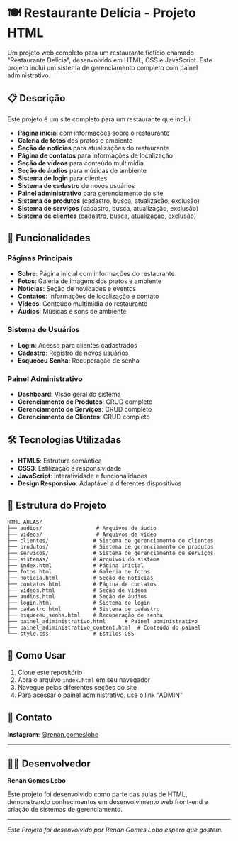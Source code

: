 # 🍽️ Restaurante Delícia - Projeto HTML

Um projeto web completo para um restaurante fictício chamado "Restaurante Delícia", desenvolvido em HTML, CSS e JavaScript. Este projeto inclui um sistema de gerenciamento completo com painel administrativo.

## 📋 Descrição

Este projeto é um site completo para um restaurante que inclui:

- **Página inicial** com informações sobre o restaurante
- **Galeria de fotos** dos pratos e ambiente
- **Seção de notícias** para atualizações do restaurante
- **Página de contatos** para informações de localização
- **Seção de vídeos** para conteúdo multimídia
- **Seção de áudios** para músicas de ambiente
- **Sistema de login** para clientes
- **Sistema de cadastro** de novos usuários
- **Painel administrativo** para gerenciamento do site
- **Sistema de produtos** (cadastro, busca, atualização, exclusão)
- **Sistema de serviços** (cadastro, busca, atualização, exclusão)
- **Sistema de clientes** (cadastro, busca, atualização, exclusão)

## 🚀 Funcionalidades

### Páginas Principais
- **Sobre**: Página inicial com informações do restaurante
- **Fotos**: Galeria de imagens dos pratos e ambiente
- **Notícias**: Seção de novidades e eventos
- **Contatos**: Informações de localização e contato
- **Vídeos**: Conteúdo multimídia do restaurante
- **Áudios**: Músicas e sons de ambiente

### Sistema de Usuários
- **Login**: Acesso para clientes cadastrados
- **Cadastro**: Registro de novos usuários
- **Esqueceu Senha**: Recuperação de senha

### Painel Administrativo
- **Dashboard**: Visão geral do sistema
- **Gerenciamento de Produtos**: CRUD completo
- **Gerenciamento de Serviços**: CRUD completo
- **Gerenciamento de Clientes**: CRUD completo

## 🛠️ Tecnologias Utilizadas

- **HTML5**: Estrutura semântica
- **CSS3**: Estilização e responsividade
- **JavaScript**: Interatividade e funcionalidades
- **Design Responsivo**: Adaptável a diferentes dispositivos

## 📁 Estrutura do Projeto

```
HTML AULAS/
├── audios/                 # Arquivos de áudio
├── videos/                 # Arquivos de vídeo
├── clientes/              # Sistema de gerenciamento de clientes
├── produtos/              # Sistema de gerenciamento de produtos
├── servicos/              # Sistema de gerenciamento de serviços
├── sistemas/              # Arquivos do sistema
├── index.html             # Página inicial
├── fotos.html             # Galeria de fotos
├── noticia.html           # Seção de notícias
├── contatos.html          # Página de contatos
├── videos.html            # Seção de vídeos
├── audios.html            # Seção de áudios
├── login.html             # Sistema de login
├── cadastro.html          # Sistema de cadastro
├── esqueceu_senha.html    # Recuperação de senha
├── painel_adiministrativo.html      # Painel administrativo
├── painel_adiministrativo_content.html  # Conteúdo do painel
└── style.css              # Estilos CSS
```

## 🎯 Como Usar

1. Clone este repositório
2. Abra o arquivo `index.html` em seu navegador
3. Navegue pelas diferentes seções do site
4. Para acessar o painel administrativo, use o link "ADMIN"

## 📸 Contato

**Instagram**: [@renan.gomeslobo](https://www.instagram.com/renan.gomeslobo)

---

## 👨‍💻 Desenvolvedor

**Renan Gomes Lobo**

Este projeto foi desenvolvido como parte das aulas de HTML, demonstrando conhecimentos em desenvolvimento web front-end e criação de sistemas de gerenciamento.

---

*Este Projeto foi desenvolvido por Renan Gomes Lobo espero que gostem.* 

